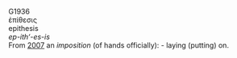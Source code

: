 G1936  
ἐπίθεσις  
epithesis  
*ep-ith‘-es-is*  
From [2007](g2007) an *imposition* (of hands officially): - laying
(putting) on.  
